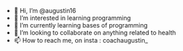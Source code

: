 - 👋 Hi, I’m @augustin16
- 👀 I’m interested in learning programming
- 🌱 I’m currently learning bases of programming
- 💞️ I’m looking to collaborate on anything related to health
- 📫 How to reach me, on insta : coachaugustin_

<!---
augustin16/augustin16 is a ✨ special ✨ repository because its `README.md` (this file) appears on your GitHub profile.
You can click the Preview link to take a look at your changes.
--->
